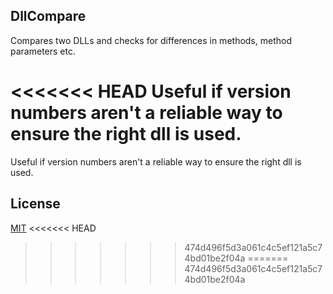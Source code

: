 ## DllCompare

Compares two DLLs and checks for differences in methods, method parameters etc.

<<<<<<< HEAD
Useful if version numbers aren't a reliable way to ensure the right dll is used.
=======
Useful if version numbers aren't a reliable way to ensure the right dll is used.

## License
[MIT](https://choosealicense.com/licenses/mit/)
<<<<<<< HEAD
>>>>>>> 474d496f5d3a061c4c5ef121a5c74bd01be2f04a
=======
>>>>>>> 474d496f5d3a061c4c5ef121a5c74bd01be2f04a
